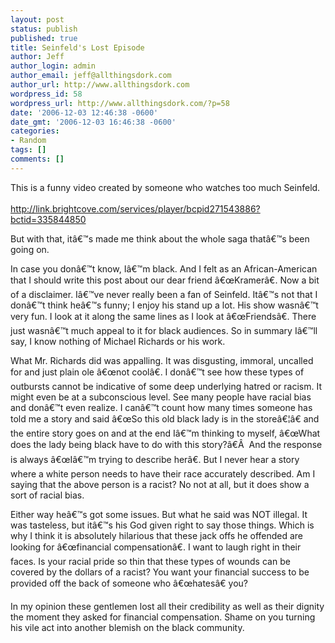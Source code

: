 ```yaml
---
layout: post
status: publish
published: true
title: Seinfeld's Lost Episode
author: Jeff
author_login: admin
author_email: jeff@allthingsdork.com
author_url: http://www.allthingsdork.com
wordpress_id: 58
wordpress_url: http://www.allthingsdork.com/?p=58
date: '2006-12-03 12:46:38 -0600'
date_gmt: '2006-12-03 16:46:38 -0600'
categories:
- Random
tags: []
comments: []
---
```

<p>This is a funny video created by someone who watches too much Seinfeld.<br />
<a target="_blank" href="http://link.brightcove.com/services/player/bcpid271543886?bctid=335844850"><br />
http://link.brightcove.com/services/player/bcpid271543886?bctid=335844850</a></p>
<p>But with that, it&acirc;&euro;&trade;s made me think about the whole saga that&acirc;&euro;&trade;s been going on.</p>
<p>In case you don&acirc;&euro;&trade;t know, I&acirc;&euro;&trade;m black. And I felt as an African-American that I should write this post about our dear friend &acirc;&euro;&oelig;Kramer&acirc;&euro;. Now a bit of a disclaimer. I&acirc;&euro;&trade;ve never really been a fan of Seinfeld. It&acirc;&euro;&trade;s not that I don&acirc;&euro;&trade;t think he&acirc;&euro;&trade;s funny; I enjoy his stand up a lot. His show wasn&acirc;&euro;&trade;t very fun. I look at it along the same lines as I look at &acirc;&euro;&oelig;Friends&acirc;&euro;. There just wasn&acirc;&euro;&trade;t much appeal to it for black audiences. So in summary I&acirc;&euro;&trade;ll say, I know nothing of Michael Richards or his work.</p>
<p>What Mr. Richards did was appalling. It was disgusting, immoral, uncalled for and just plain ole &acirc;&euro;&oelig;not cool&acirc;&euro;. I don&acirc;&euro;&trade;t see how these types of outbursts cannot be indicative of some deep underlying hatred or racism. It might even be at a subconscious level. See many people have racial bias and don&acirc;&euro;&trade;t even realize. I can&acirc;&euro;&trade;t count how many times someone has told me a story and said &acirc;&euro;&oelig;So this old black lady is in the store&acirc;&euro;&brvbar;&acirc;&euro; and the entire story goes on and at the end I&acirc;&euro;&trade;m thinking to myself, &acirc;&euro;&oelig;What does the lady being black have to do with this story?&acirc;&euro;&Acirc;&nbsp; And the response is always &acirc;&euro;&oelig;I&acirc;&euro;&trade;m trying to describe her&acirc;&euro;. But I never hear a story where a white person needs to have their race accurately described. Am I saying that the above person is a racist? No not at all, but it does show a sort of racial bias.</p>
<p>Either way he&acirc;&euro;&trade;s got some issues. But what he said was NOT illegal. It was tasteless, but it&acirc;&euro;&trade;s his God given right to say those things. Which is why I think it is absolutely hilarious that these jack offs he offended are looking for &acirc;&euro;&oelig;financial compensation&acirc;&euro;. I want to laugh right in their faces. Is your racial pride so thin that these types of wounds can be covered by the dollars of a racist? You want your financial success to be provided off the back of someone who &acirc;&euro;&oelig;hates&acirc;&euro; you?</p>
<p>In my opinion these gentlemen lost all their credibility as well as their dignity the moment they asked for financial compensation. Shame on you turning his vile act into another blemish on the black community.</p>
